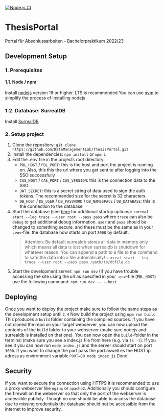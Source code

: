 [![Node.js CI](https://github.com/DataManagementLab/ThesisPortal/actions/workflows/node.js.yml/badge.svg)](https://github.com/DataManagementLab/ThesisPortal/actions/workflows/node.js.yml)

# ThesisPortal

Portal für Abschlussarbeiten - Bachelorpraktikum 2022/23

## Development Setup

### 1. Prerequisites

#### 1.1. Node / npm

Install [nodejs](https://nodejs.org/) version 16 or higher. LTS is recommended
You can use [nvm](https://github.com/nvm-sh/nvm#installing-and-updating) to simplify the process of installing nodejs

### 1.2. Database: SurrealDB

Install [SurrealDB](https://surrealdb.com/install)

### 2. Setup project

1. Clone the repository: `git clone https://github.com/DataManagementLab/ThesisPortal.git`
2. Install the dependencies: `npm install` or `npm i`
3. Edit the .env file in the projects root directory
   - `PBL_HOST` / `PBL_PORT`: this is the host and port the project is running on. Also, this this the url where you get sent to after logging into the SSO successfully
   - `CAS_HOST` / `CAS_PORT` / `CAS_VERSION`: this is the connection data to the SSO
   - `JWT_SECRET`: this is a secret string of data used to sign the auth tokens. The recommended size for the secret is 32 characters.
   - `DB_HOST` / `DB_USER` / `DB_PASSWORD` / `DB_NAMESPACE` / `DB_DATABASE`: this is the connection to the database
4. Start the database (see [here](https://surrealdb.com/docs/start/starting-surrealdb) for additional startup options): `surreal start --log trace --user root --pass pass` where `trace` can also be `debug` to get additional debug information. `user` and `pass` should be changed to something secure, and these must be the same as in your `.env`-file. the database now starts on port `8000` by default.
   > Attention: By default surrealdb stores all data in memory only which means all data is lost when surrealdb is shutdown for whatever reason. You can append a path to a file to the command to safe the data into a file automatically! `surreal start --log trace --user root --pass pass /path/to/dbfile.db`
5. Start the development server: `npm run dev` (If you have trouble accessing the site using the url as specified in your `.env`-file (`PBL_HOST`) use the following command: `npm run dev -- --host`

## Deploying

Once you want to deploy the project make sure to follow the same steps as the development setup until `2.4`
Now build the project using `npm run build`. This produces a `build` folder containing the compiled sources.
If you have not cloned the repo on your target webserver, you can now upload the contents of the `build` folder to your webserver (make sure nodejs and surrealdb is installed on that one). You can now open the `build`-folder in the terminal (make sure you see a index.js file from here (e.g. via `ls -l`). If you see it you can now run `node index.js` and the server should start on port `3000`. If you want to change the port pass the port aswell es the HOST ip adress as environment variable `PORT=80 node index.js`
Done!

## Security

If you want to secure the connection using HTTPS it is recommended to use a proxy webserver like `nginx` or `apache2`.
Additionally you should configure the firewall on the webserver so that only the port of the webserver is accessible publicly. Though no one should be able to access the database due to missing credentials the database should not be accessible from the internet to improve security.
